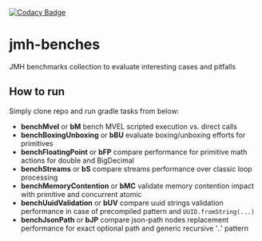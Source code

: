 [![Codacy Badge](https://api.codacy.com/project/badge/Grade/bd0d630ac1784c819523e1505bd6339d)](https://www.codacy.com/app/pavel-fadeev/jmh-benches?utm_source=github.com&amp;utm_medium=referral&amp;utm_content=bearmug/jmh-benches&amp;utm_campaign=Badge_Grade)

# jmh-benches
JMH benchmarks collection to evaluate interesting cases and pitfalls

## How to run
Simply clone repo and run gradle tasks from below:

- **benchMvel** or **bM** bench MVEL scripted execution vs. direct calls
- **benchBoxingUnboxing** or **bBU** evaluate boxing/unboxing efforts for primitives
- **benchFloatingPoint** or **bFP** compare performance for primitive math actions for double and BigDecimal
- **benchStreams** or **bS** compare streams performance over classic loop processing
- **benchMemoryContention** or **bMC** validate memory contention impact with primitive and concurrent atomic
- **benchUuidValidation** or **bUV** compare uuid strings validation performance in case of precompiled pattern and
`UUID.fromString(...)` 
- **benchJsonPath** or **bJP** compare json-path nodes replacement performance for exact optional path and generic 
recursive '..' pattern 
